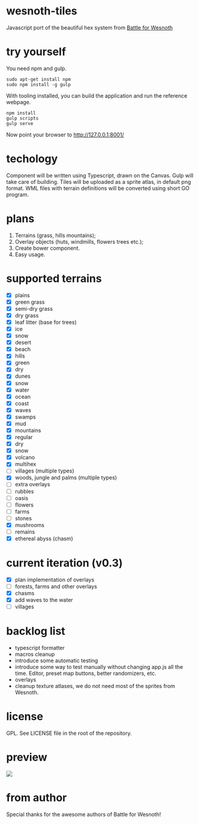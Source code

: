 # wesnoth-tiles

Javascript port of the beautiful hex system from [Battle for Wesnoth](wesnoth.org)

# try yourself

You need npm and gulp. 

    sudo apt-get install npm
    sudo npm install -g gulp

With tooling installed, you can build the application and run the reference webpage.

    npm install
    gulp scripts
    gulp serve

Now point your browser to http://127.0.0.1:8001/ 

# techology

Component will be written using Typescript, drawn on the Canvas. Gulp will take care of building.
Tiles will be uploaded as a sprite atlas, in default png format. 
WML files with terrain definitions will be converted using short GO program.

# plans
1. Terrains (grass, hills mountains);
2. Overlay objects (huts, windmills, flowers trees etc.);
3. Create bower component.
4. Easy usage.

# supported terrains

- [x] plains
 - [x] green grass
 - [x] semi-dry grass
 - [x] dry grass
 - [x] leaf litter (base for trees)
 - [x] ice
 - [x] snow
 - [x] desert
 - [x] beach
- [x] hills
 - [x] green
 - [x] dry
 - [x] dunes
 - [x] snow
- [x] water
 - [x] ocean
 - [x] coast
 - [x] waves
 - [x] swamps
 - [x] mud
- [x] mountains
 - [x] regular
 - [x] dry
 - [x] snow
 - [x] volcano
 - [x] multihex
- [ ] villages (multiple types)
- [x] woods, jungle and palms (multiple types)
- [ ] extra overlays
 -  [ ] rubbles
 -  [ ] oasis
 -  [ ] flowers
 -  [ ] farms
 -  [ ] stones
 -  [x] mushrooms
 -  [ ] remains
- [x] ethereal abyss (chasm)

# current iteration (v0.3)
 - [x] plan implementation of overlays
 - [ ] forests, farms and other overlays
 - [x] chasms
 - [x] add waves to the water
 - [ ] villages

# backlog list
 - typescript formatter
 - macros cleanup
 - introduce some automatic testing
 - introduce some way to test manually without changing app.js all the time. Editor, preset map buttons, better randomizers, etc.
 - overlays
 - cleanup texture atlases, we do not need most of the sprites from Wesnoth.

# license

GPL. See LICENSE file in the root of the repository.

# preview

![](http://i.imgur.com/bbFXNpg.jpg)

# from author

Special thanks for the awesome authors of Battle for Wesnoth!
